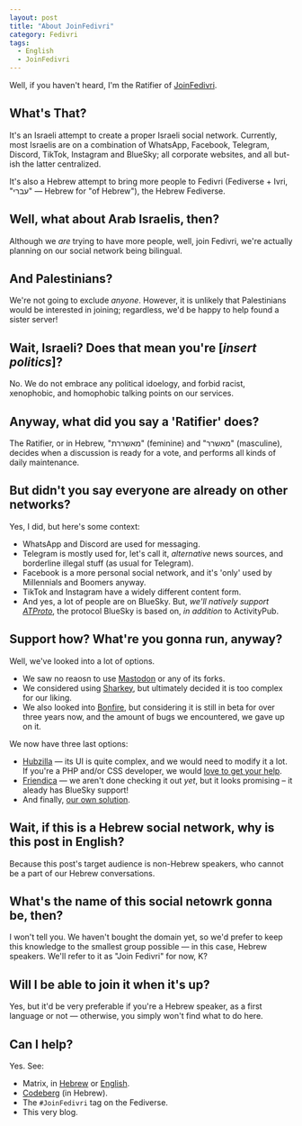 ```yaml
---
layout: post
title: "About JoinFedivri"
category: Fedivri
tags:
  - English
  - JoinFedivri 
---
```


Well, if you haven't heard, I'm the Ratifier of [JoinFedivri](https://codeberg.org/JoinFedivri).

## What's That?

It's an Israeli attempt to create a proper Israeli social network.
Currently, most Israelis are on a combination of WhatsApp, Facebook, Telegram, Discord, TikTok, Instagram and BlueSky;
all corporate websites, and all but-ish the latter centralized.

It's also a Hebrew attempt to bring more people to Fedivri (Fediverse + Ivri, "עברי" — Hebrew for "of Hebrew"), the Hebrew Fediverse.

## Well, what about Arab Israelis, then?

Although we *are* trying to have more people, well, join Fedivri, we're actually planning on our social network being bilingual.

## And Palestinians?

We're not going to exclude *anyone*. However, it is unlikely that Palestinians would be interested in joining;
regardless, we'd be happy to help found a sister server!

## Wait, Israeli? Does that mean you're \[*insert politics*]?

No. We do not embrace any political idoelogy, and forbid racist, xenophobic, and homophobic talking points on our services.

## Anyway, what did you say a 'Ratifier' does?

The Ratifier, or in Hebrew, "מאשררת" (feminine) and "מאשרר" (masculine),
decides when a discussion is ready for a vote, and performs all kinds of daily maintenance.

## But didn't you say everyone are already on other networks?

Yes, I did, but here's some context:
* WhatsApp and Discord are used for messaging.
* Telegram is mostly used for, let's call it, *alternative* news sources, and borderline illegal stuff (as usual for Telegram).
* Facebook is a more personal social network, and it's 'only' used by Millennials and Boomers anyway.
* TikTok and Instagram have a widely different content form.
* And yes, a lot of people are on BlueSky. But, *we'll natively support [ATProto](https://atproto.com)*,
  the protocol BlueSky is based on, *in addition* to ActivityPub.

## Support how? What're you gonna run, anyway?

Well, we've looked into a lot of options.
* We saw no reaosn to use [Mastodon](https://joinmastodon.org) or any of its forks.
* We considered using [Sharkey](https://joinsharkey.org), but ultimately decided it is too complex for our liking.
* We also looked into [Bonfire](https://bonfirenetworks.org), but considering it is still in beta for over three years now,
  and the amount of bugs we encountered, we gave up on it.

We now have three last options:
* [Hubzilla](https://hubzilla.org) — its UI is quite complex, and we would need to modify it a lot.
  If you're a PHP and/or CSS developer, we would [love to get your help](https://codeberg.org/JoinFedivri/JoinFedivri/issues/12).
* [Friendica](https://friendi.ca/) — we aren't done checking it out *yet*, but it looks promising – it aleady has BlueSky support!
* And finally, [our own solution](http://codeberg.org/JoinFedivri/JoinFedivri/issues/13).

## Wait, if this is a Hebrew social network, why is this post in English?

Because this post's target audience is non-Hebrew speakers, who cannot be a part of our Hebrew conversations.

## What's the name of this social netowrk gonna be, then?

I won't tell you. We haven't bought the domain yet, so we'd prefer to keep this knowledge to the smallest group possible —
in this case, Hebrew speakers. We'll refer to it as "Join Fedivri" for now, K?

## Will I be able to join it when it's up?

Yes, but it'd be very preferable if you're a Hebrew speaker, as a first language or not — otherwise, you simply won't find what to do here.

## Can I help?

Yes. See:
* Matrix, in [Hebrew](https://matrix.to/#/#JoinFedivri:matrix.org) or [English](https://matrix.to/#/#JoinFedivri_English:matrix.org).
* [Codeberg](https://codeberg.org/JoinFedivri/JoinFedivri) (in Hebrew).
* The `#JoinFedivri` tag on the Fediverse.
* This very blog.
